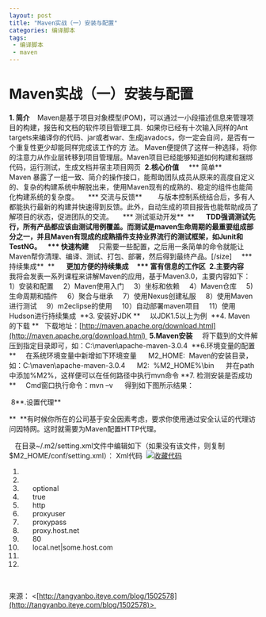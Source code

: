 ```yaml
---
layout: post
title: "Maven实战（一）安装与配置"
categories: 编译脚本
tags: 
 - 编译脚本
 - maven
--- 
```


# Maven实战（一）安装与配置

**1. 简介** 
  Maven是基于项目对象模型(POM)，可以通过一小段描述信息来管理项目的构建，报告和文档的软件项目管理工具. 
如果你已经有十次输入同样的Ant targets来编译你的代码、jar或者war、生成javadocs，你一定会自问，是否有一个重复性更少却能同样完成该工作的方 法。 Maven便提供了这样一种选择，将你的注意力从作业层转移到项目管理层。Maven项目已经能够知道如何构建和捆绑代码，运行测试，生成文档并宿主项目网页 
**2.核心价值** 
   *** 简单** 
      Maven 暴露了一组一致、简介的操作接口，能帮助团队成员从原来的高度自定义的、复杂的构建系统中解脱出来，使用Maven现有的成熟的、稳定的组件也能简   化构建系统的复杂度。 
   *** 交流与反馈** 
      与版本控制系统结合后，多有人都能执行最新的构建并快速得到反馈。此外，自动生成的项目报告也能帮助成员了解项目的状态，促进团队的交流。 
   *** 测试驱动开发** 
**      **TDD强调测试先行，所有产品都应该由测试用例覆盖。而测试是maven生命周期的最重要组成部分之一，并且Maven有现成的成熟插件支持业界流行的测试框架，如Junit和TestNG。
   *** 快速构建**
    只需要一些配置，之后用一条简单的命令就能让Maven帮你清理、编译、测试、打包、部署，然后得到最终产品。[/size] 
   *** 持续集成** 
**      **更加方便的持续集成 
   *** 富有信息的工作区** 
**2.主要内容** 
   我将会发表一系列课程来讲解Maven的应用，基于Maven3.0，主要内容如下： 
   1）安装和配置 
   2）Maven使用入门 
   3）坐标和依赖 
   4）Maven仓库 
   5)  生命周期和插件 
   6）聚合与继承 
   7）使用Nexus创建私服 
   8）使用Maven进行测试 
   9）m2eclipse的使用 
   10）自动部署maven项目 
   11）使用Hudson进行持续集成 
**3. 安装好JDK **
    以JDK1.5以上为例 
**4. Maven 的下载
**   下载地址：[http://maven.apache.org/download.html](http://maven.apache.org/download.html) 
**5.Maven安装** 
   将下载到的文件解压到指定目录即可，如：C:\maven\apache-maven-3.0.4 
**6.环境变量的配置
**
    在系统环境变量中新增如下环境变量 
    M2_HOME:  Maven的安装目录，如：C:\maven\apache-maven-3.0.4 
    M2:  %M2_HOME%\bin 
    并在path中添加%M2%，这样便可以在任何路径中执行mvn命令
**7. 检测安装是否成功 
**
    Cmd窗口执行命令：mvn –v 
    得到如下图所示结果： 
![]()
 
   

 8**.设置代理**

**  **有时候你所在的公司基于安全因素考虑，要求你使用通过安全认证的代理访问因特网。这时就需要为Maven配置HTTP代理。

   在目录~/.m2/setting.xml文件中编辑如下（如果没有该文件，则复制$M2_HOME/conf/setting.xml）：
Xml代码  [![收藏代码]()]( "收藏这段代码")

1. <proxies>  
1.     <proxy>  
1.       <id>optional</id>  
1.       <active>true</active>  
1.       <protocol>http</protocol>  
1.       <username>proxyuser</username>  
1.       <password>proxypass</password>  
1.       <host>proxy.host.net</host>  
1.       <port>80</port>  
1.       <nonProxyHosts>local.net|some.host.com</nonProxyHosts>  
1.     </proxy>      
1.  </proxies>  

 

来源： <[http://tangyanbo.iteye.com/blog/1502578](http://tangyanbo.iteye.com/blog/1502578)> 
